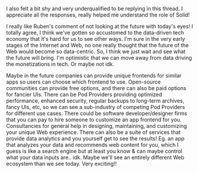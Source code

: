 I also felt a bit shy and very underqualified to be replying in this thread. I appreciate all the responses, really helped me understand the role of Solid! 

I really like Ruben's comment of not looking at the future with today's eyes! I totally agree, I think we've gotten so accustomed to the data-driven tech economy that it's hard for us to see other ways. I'm sure in the very early stages of the Internet and Web, no one really thought that the future of the Web would become so data-centric. So, I think we just wait and see what the future will bring. I'm optimistic that we can move away from data driving the monetizations in tech. Or maybe not idk. 

Maybe in the future companies can provide unique frontends for similar apps so users can choose which frontend to use. Open-source communities can provide free options, and there can also be paid options for fancier UIs. There can be Pod Providers providing optimized performance, enhanced security, regular backups to long-term archives, fancy UIs, etc, so we can see a sub-industry of competing Pod Providers for different use cases. There could be software developer/designer firms that you can pay to hire someone to customize an app frontend for you. Consultancies for general help in designing, maintaining, and customizing your unique Web experience. There can also be a suite of services that provide data analytics and you yourself get to see the results! Eg. an app that analyzes your data and recommends web content for you, which I guess is like a search engine but at least you know & can maybe control what your data inputs are.. idk. Maybe we'll see an entirely different Web ecosystem than we see today. Very exciting!! 
